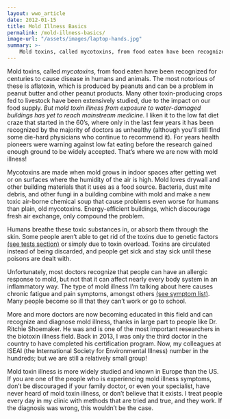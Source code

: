 ```yaml
---
layout: wwo_article
date: 2012-01-15
title: Mold Illness Basics
permalink: /mold-illness-basics/
image-url: "/assets/images/laptop-hands.jpg"
summary: >-
    Mold toxins, called mycotoxins, from food eaten have been recognized for centuries to cause disease in humans and animals.
---
```


Mold toxins, called *mycotoxins*, from food eaten have been recognized for centuries to cause disease in humans and animals. The most notorious of these is aflatoxin, which is produced by peanuts and can be a problem in peanut butter and other peanut products. Many other toxin-producing crops fed to livestock have been extensively studied, due to the impact on our food supply.  *But mold toxin illness from exposure to water-damaged buildings has yet to reach mainstream medicine.*  I liken it to the low fat diet craze that started in the 60’s, where only in the last few years it has been recognized by the majority of doctors as unhealthy (although you’ll still find some die-hard physicians who continue to recommend it).  For years health pioneers were warning against low fat eating before the research gained enough ground to be widely accepted.  That’s where we are now with mold illness!

Mycotoxins are made when mold grows in indoor spaces after getting wet or on surfaces where the humidity of the air is high. Mold loves drywall and other building materials that it uses as a food source. Bacteria, dust mite debris, and other fungi in a building combine with mold and make a new toxic air-borne chemical soup that cause problems even worse for humans than plain, old mycotoxins. Energy-efficient buildings, which discourage fresh air exchange, only compound the problem.  

Humans breathe these toxic substances in, or absorb them through the skin. Some people aren’t able to get rid of the toxins due to genetic factors [(see tests section)](/diagnostic-tests) or simply due to toxin overload. Toxins are circulated instead of being discarded, and people get sick and stay sick until these poisons are dealt with.

Unfortunately, most doctors recognize that people can have an allergic response to mold, but not that it can affect nearly every body system in an inflammatory way. The type of mold illness I’m talking about here causes chronic fatigue and pain symptoms, amongst others [(see symptom list)](/mold-illness-symptoms). Many people become so ill that they can’t work or go to school.  

More and more doctors are now becoming educated in this field and can  recognize and diagnose mold illness, thanks in large part to people like Dr. Ritchie Shoemaker.  He was and is one of the most important researchers in the biotoxin illness field. Back in 2013, I was only the third doctor in the country to have completed his certification program. Now, my colleagues at ISEAI (the International Society for Environmental Illness) number in the hundreds; but we are still a relatively small group!

Mold toxin illness is more widely studied and known in Europe than the US. If you are one of the people who is experiencing mold illness symptoms, don’t be discouraged if your family doctor, or even your specialist, have never heard of mold toxin illness, or don’t believe that it exists. I treat people every day in my clinic with methods that are tried and true, and they work. If the diagnosis was wrong, this wouldn’t be the case.



